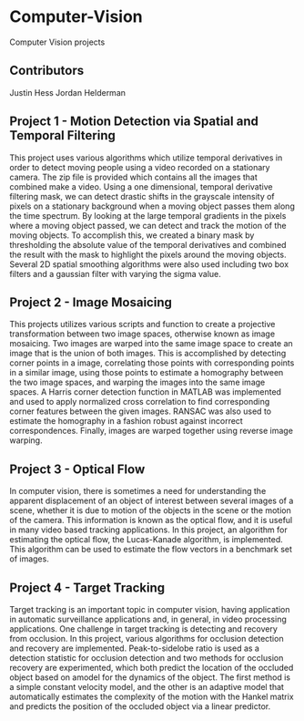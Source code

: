 # Computer-Vision
Computer Vision projects

## Contributors
Justin Hess
Jordan Helderman

## Project 1 - Motion Detection via Spatial and Temporal Filtering
This project uses various algorithms which utilize
temporal derivatives in order to detect moving people using a video recorded on a stationary
camera. The zip file is provided which contains all the images that combined make a video. 
Using a one dimensional, temporal derivative filtering mask, we can
detect drastic shifts in the grayscale intensity of pixels on a stationary background
when a moving object passes them along the time spectrum. By looking at the
large temporal gradients in the pixels where a moving object passed, we can detect
and track the motion of the moving objects. To accomplish this, we created a
binary mask by thresholding the absolute value of the temporal derivatives and
combined the result with the mask to highlight the pixels around the moving
objects. Several 2D spatial smoothing algorithms were also used including two
box filters and a gaussian filter with varying the sigma value.

## Project 2 - Image Mosaicing
This projects utilizes various scripts and function to create a projective transformation
between two image spaces, otherwise known as image mosaicing. Two images are warped into the same image space 
to create an image that is the union of both images. This is accomplished by detecting corner points in a image,
correlating those points with corresponding points in a similar image, using those
points to estimate a homography between the two image spaces, and warping the
images into the same image spaces. A Harris corner detection function in MATLAB 
was implemented and used to apply normalized cross correlation to
find corresponding corner features between the given images. RANSAC was also used to estimate the homography
in a fashion robust against incorrect correspondences. Finally, images are warped together using reverse image warping.

## Project 3 - Optical Flow
In computer vision, there is sometimes a need for understanding the apparent
displacement of an object of interest between several images of a scene, whether
it is due to motion of the objects in the scene or the motion of the camera. This
information is known as the optical flow, and it is useful in many video based
tracking applications. In this project, an algorithm for estimating
the optical flow, the Lucas-Kanade algorithm, is implemented. This algorithm 
can be used to estimate the flow vectors in a benchmark set of images.

## Project 4 - Target Tracking
Target tracking is an important topic in computer vision, having application in
automatic surveillance applications and, in general, in video processing applications.
One challenge in target tracking is detecting and recovery from occlusion.
In this project, various algorithms for occlusion detection and recovery are implemented. Peak-to-sidelobe ratio is used 
as a detection statistic for occlusion detection and two methods for occlusion recovery are experimented, which both predict the
location of the occluded object based on amodel for the dynamics of the object.
The first method is a simple constant velocity model, and the other is an adaptive
model that automatically estimates the complexity of the motion with the Hankel
matrix and predicts the position of the occluded object via a linear predictor.
